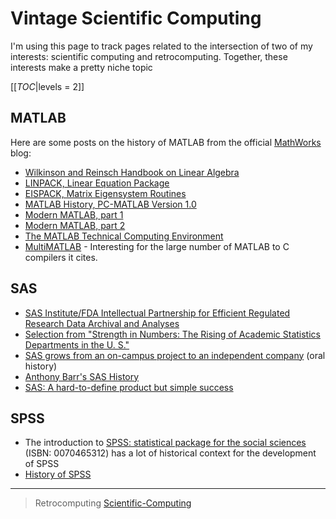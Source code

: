 Vintage Scientific Computing
============================

I'm using this page to track pages related to the intersection of two of my interests: scientific computing and retrocomputing. Together, these interests make a pretty niche topic

[[_TOC_|levels = 2]]

MATLAB
------

Here are some posts on the history of MATLAB from the official [MathWorks](https://mathworks.com) blog:

-   [Wilkinson and Reinsch Handbook on Linear Algebra](https://blogs.mathworks.com/cleve/2017/12/04/wilkinson-and-reinsch-handbook-on-linear-algebra/)
-   [LINPACK, Linear Equation Package](https://blogs.mathworks.com/cleve/2018/01/23/linpack-linear-equation-package)
-   [EISPACK, Matrix Eigensystem Routines](https://blogs.mathworks.com/cleve/2018/01/02/eispack-matrix-eigensystem-routines/)
-   [MATLAB History, PC-MATLAB Version 1.0](https://blogs.mathworks.com/cleve/2018/03/09/matlab-history-pc-matlab-version-1-0)
-   [Modern MATLAB, part 1](https://blogs.mathworks.com/cleve/2018/03/21/matlab-history-modern-matlab-part-1/)
-   [Modern MATLAB, part 2](https://blogs.mathworks.com/cleve/2018/04/30/matlab-history-modern-matlab-part-2)
-   [The MATLAB Technical Computing Environment](https://blogs.mathworks.com/cleve/2018/05/14/the-matlab-technical-computing-environment)
-   [MultiMATLAB](https://web.archive.org/web/19970613211827/http://www.tc.cornell.edu/Software/MultiMATLAB/) - Interesting for the large number of MATLAB to C compilers it cites.

SAS
---

-   [SAS Institute/FDA Intellectual Partnership for Efficient Regulated Research Data Archival and Analyses](https://web.archive.org/web/20170706003531/https://www.fda.gov/ohrms/dockets/dockets/00n0001/ts00016.pdf)
-   [Selection from "Strength in Numbers: The Rising of Academic Statistics Departments in the U. S."](https://books.google.com/books?id=kPGJUiUCJZkC&lpg=PA177&dq=%22University%20Statisticians%20of%20the%20Southern%20Experiment%20Stations%22%20grant&pg=PA177#v=onepage&q=%22University%20Statisticians%20of%20the%20Southern%20Experiment%20Stations%22%20grant&f=false)
-   [SAS grows from an on-campus project to an independent company](https://docsouth.unc.edu/sohp/I-0073/excerpts/excerpt_976.html) (oral history)
-   [Anthony Barr's SAS History](https://web.archive.org/web/20071008070644/http://www.barrsystems.com/Company/SAS_Related_History.html)
-   [SAS: A hard-to-define product but simple success](https://web.archive.org/web/20170427065637/https://biostat.wustl.edu/~phil/stuff/si.html)

SPSS
----

-   The introduction to [SPSS: statistical package for the social sciences](https://clio.columbia.edu/catalog/1214612) (ISBN: 0070465312) has a lot of historical context for the development of SPSS
-   [History of SPSS](http://blog.pmean.com/history-of-spss/)

* * * * *

> Retrocomputing [Scientific-Computing](Scientific-Computing)
